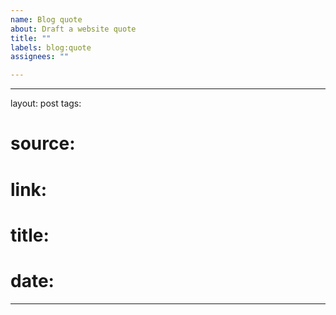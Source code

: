 ```yaml
---
name: Blog quote
about: Draft a website quote
title: ""
labels: blog:quote
assignees: ""

---
```


---
layout: post
tags: 
# source: 
# link: 
# title: 
# date: 
---
> 
